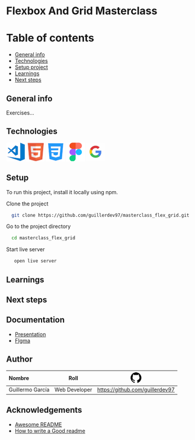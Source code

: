 # Flexbox And Grid Masterclass

# Table of contents
- [General info](#general-info)
- [Technologies](#technologies)
- [Setup project](#setup)
- [Learnings](#learnings)
- [Next steps](#next-steps)

## General info
Exercises...

## Technologies
<img src="https://github.com/Yelose/Yelose/blob/main/img/vscode.png"> <img src="https://github.com/Yelose/Yelose/blob/main/img/html.png"> <img src="https://github.com/Yelose/Yelose/blob/main/img/css.png"> <img src="https://github.com/Yelose/Yelose/blob/main/img/figma.png"> <img src="https://github.com/Yelose/Yelose/blob/main/img/google.png"> 

## Setup

To run this project, install it locally using npm.

Clone the project

```bash
  git clone https://github.com/guillerdev97/masterclass_flex_grid.git
```

Go to the project directory

```bash
  cd masterclass_flex_grid
```

Start live server

```bash
   open live server
```

## Learnings

## Next steps

## Documentation
- [Presentation](https://www.figma.com/file/HCGDAXOHXuOM567hPHBryR/Proyecto-Pedag%C3%B3gico?node-id=111%3A3)
- [FIgma](https://www.figma.com/file/fhgSjg99RzCUA1pV8o85up/Untitled?node-id=13%3A58&t=hO6oLjtuIQEmTsCP-1)

## Author
| Nombre                 |     Roll      | <img src="https://github.com/Yelose/Yelose/blob/main/img/github.png" width="30px" height="30px"> |
| :--------------------- | :-----------: | :----------------------------------------------------------------------------------------------: |
| Guillermo García       | Web Developer |                                 https://github.com/guillerdev97                                  |

## Acknowledgements

- [Awesome README](https://github.com/matiassingers/awesome-readme)
- [How to write a Good readme](https://bulldogjob.com/news/449-how-to-write-a-good-readme-for-your-github-project)

